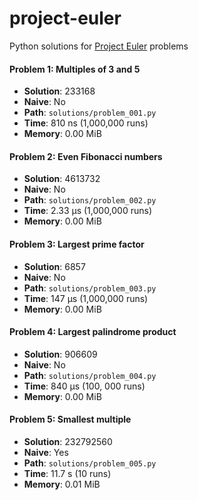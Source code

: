 # project-euler

Python solutions for [Project Euler](https://projecteuler.net/) problems

#### Problem 1: Multiples of 3 and 5

- **Solution**: $233168$
- **Naive**: No
- **Path**: `solutions/problem_001.py`
- **Time**: 810&nbsp;ns (1,000,000 runs)
- **Memory**: 0.00&nbsp;MiB

#### Problem 2: Even Fibonacci numbers

- **Solution**: $4613732$
- **Naive**: No
- **Path**: `solutions/problem_002.py`
- **Time**: 2.33&nbsp;µs (1,000,000 runs)
- **Memory**: 0.00&nbsp;MiB

#### Problem 3: Largest prime factor

- **Solution**: $6857$
- **Naive**: No
- **Path**: `solutions/problem_003.py`
- **Time**: 147&nbsp;µs (1,000,000 runs)
- **Memory**: 0.00&nbsp;MiB

#### Problem 4: Largest palindrome product

- **Solution**: $906609$
- **Naive**: No
- **Path**: `solutions/problem_004.py`
- **Time**: 840&nbsp;µs (100, 000 runs)
- **Memory**: 0.00&nbsp;MiB

#### Problem 5: Smallest multiple

- **Solution**: $232792560$
- **Naive**: Yes
- **Path**: `solutions/problem_005.py`
- **Time**: 11.7&nbsp;s (10 runs)
- **Memory**: 0.01&nbsp;MiB
